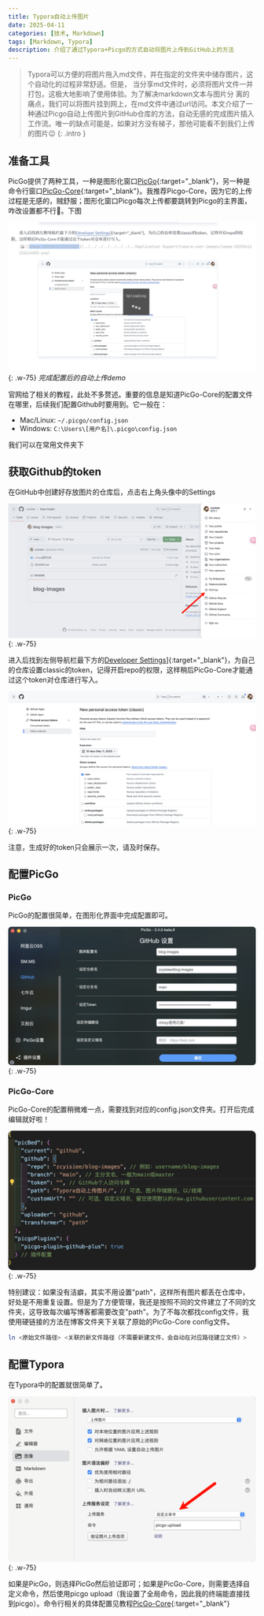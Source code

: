 ```yaml
---
title: Typora自动上传图片
date: 2025-04-11
categories: [技术, Markdown]
tags: [Markdown, Typora]
description: 介绍了通过Typora+Picgo的方式自动将图片上传到GitHub上的方法
---
```


>Typora可以方便的将图片拖入md文件，并在指定的文件夹中储存图片，这个自动化的过程非常舒适。但是，
>当分享md文件时，必须将图片文件一并打包，这极大地影响了使用体验。为了解决markdown文本与图片分
>离的痛点，我们可以将图片挂到网上，在md文件中通过url访问。本文介绍了一种通过Picgo自动上传图片到GitHub仓库的方法，自动无感的完成图片插入工作流。唯一的缺点可能是，如果对方没有梯子，那他可能看不到我们上传的图片😉
>{: .intro }

## 准备工具

PicGo提供了两种工具，一种是图形化窗口[PicGo](https://github.com/Molunerfinn/PicGo){:target="_blank"}，另一种是命令行窗口[PicGo-Core](https://picgo.github.io/PicGo-Core-Doc/zh/guide/){:target="_blank"}。我推荐Picgo-Core，因为它的上传过程是无感的，贼舒服；图形化窗口Picgo每次上传都要跳转到Picgo的主界面，咋改设置都不行🤷。下图

![image-20250411231645589](https://raw.githubusercontent.com/zcyisiee/blog-images/main/Typora自动上传图片/image-20250411231645589.png){: .w-75}
_完成配置后的自动上传demo_

官网给了相关的教程，此处不多赘述。重要的信息是知道PicGo-Core的配置文件在哪里，后续我们配置Github时要用到。它一般在：
- Mac/Linux: `~/.picgo/config.json`
- Windows: `C:\Users\[用户名]\.picgo\config.json`

我们可以在常用文件夹下

## 获取Github的token

在GitHub中创建好存放图片的仓库后，点击右上角头像中的Settings

![image-20250411230506542](https://raw.githubusercontent.com/zcyisiee/blog-images/main/Typora自动上传图片/image-20250411230506542.png){: .w-75}

进入后找到左侧导航栏最下方的[Developer Settings](https://github.com/settings/tokens)]{:target="_blank"}，为自己的仓库设置classic的token，记得开启repo的权限，这样稍后PicGo-Core才能通过这个token对仓库进行写入。

![image-20250411231614803](https://raw.githubusercontent.com/zcyisiee/blog-images/main/Typora自动上传图片/image-20250411231614803.png){: .w-75}

注意，生成好的token只会展示一次，请及时保存。

## 配置PicGo

### PicGo

PicGo的配置很简单，在图形化界面中完成配置即可。

![image-20250411233127174](https://raw.githubusercontent.com/zcyisiee/blog-images/main/Typora自动上传图片/image-20250411233127174.png){: .w-75}

### PicGo-Core

PicGo-Core的配置稍微难一点，需要找到对应的config.json文件夹。打开后完成编辑就好啦！

![image-20250411233254703](https://raw.githubusercontent.com/zcyisiee/blog-images/main/Typora自动上传图片/image-20250411233254703.png){: .w-75}

特别建议：如果没有洁癖，其实不用设置"path"，这样所有图片都丢在仓库中，好处是不用重复设置。但是为了方便管理，我还是按照不同的文件建立了不同的文件夹，这导致每次编写博客都需要改变"path"。为了不每次都找config文件，我使用硬链接的方法在博客文件夹下关联了原始的PicGo-Core config文件。

```zsh
ln <原始文件路径> <关联的新文件路径（不需要新建文件，会自动在对应路径建立文件）>
```

## 配置Typora

在Typora中的配置就很简单了。

![{image-20250411233807802}](https://raw.githubusercontent.com/zcyisiee/blog-images/main/Typora自动上传图片/image-20250411233807802.png){: .w-75}

如果是PicGo，则选择PicGo然后验证即可；如果是PicGo-Core，则需要选择自定义命令，然后使用picgo upload（我设置了全局命令，因此我的终端能直接找到picgo）。命令行相关的具体配置见教程[PicGo-Core](https://picgo.github.io/PicGo-Core-Doc/zh/guide/){:target="_blank"}

